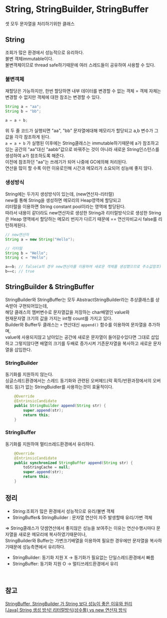 # String, StringBuilder, StringBuffer
셋 모두 문자열을 처리하기위한 클래스

## String
​조회가 많은 환경에서 성능적으로 유리하다.  
불변 객체immutable이다.  
불변객체이므로 thread safe하기때문에 여러 스레드들이 공유하여 사용할 수 있다.  

### 불변객체
재할당은 가능하지만, 한번 할당하면 내부 데이터를 변경할 수 없는 객체 = 객체 자체는 변경할 수 없지만 객체에 대한 참조는 변경할 수 있다.  
~~~java
String a = "aa";
String b = "bb";

a = a + b;
~~~
위 두 줄 코드가 실행되면 "aa", "bb" 문자열에대해 메모리가 할당되고 a,b 변수가 그 값을 각각 참조하게 된다.  
`a = a + b` 가 실행된 이후에는 String클래스는 immutable하기때문에 a가 참조하고있는 공간의 "aa"대신 "aabb"값으로 바꿔주는 것이 아니라 새로운 String인스턴스를 생성하여 a가 참조하도록 해준다.  
이전에 참조하던 "aa"는 쓰레기가 되어 나중에 GC에의해 처리된다.  
연산을 많이 할 수록 이런 이유로인해 시간과 메모리가 소요되어 성능에 좋지 않다.  


### 생성방식
String에는 두가지 생성방식이 있는데, (new연산자-리터럴)  
new를 통해 String을 생성하면 메모리의 Heap영역에 할당되고  
리터럴을 이용하면 String constant pool이라는 영역에 할당된다.  
따라서 내용이 같더라도 new연산자로 생성한 String과 리터럴방식으로 생성한 String은 Heap 영역에서 할당하는 메모리 번지가 다르기 때문에 == 연산자비교시 false를 리턴하게된다.  
~~~java
// new연산자
String a = new String("Hello");

// 리터럴
String b = "Hello";
String c = "Hello";

a==b; // false(a의 경우 new연산자를 이용하여 새로운 객체를 생성했으므로 주소값참조)
b==c; // true
~~~


## StringBuilder & StringBuffer
StringBuilder와 StringBuffer는 모두 AbstractStringBuilder라는 추상클래스를 상속받아 구현되어있는데,  
해당 클래스의 멤버변수로 문자열값을 저장하는 char배열인 value와  
현재문자열 크기의 값을 가지는 int형 count를 가지고 있다.  
Builder와 Buffer두 클래스는 `+` 연산대신 `append()` 함수를 이용하여 문자열을 추가하며,  
value에 사용되지않고 남아있는 공간에 새로운 문자열이 들어갈수있다면 그대로 삽입하고 그렇지않다면 배열의 크기를 두배로 증가시켜 기존문자열을 복사하고 새로운 문자열을 삽입한다.  

### StringBuilder
동기화를 지원하지 않는다.  
싱글스레드환경에서는 스레드 동기화와 관련된 오버헤드(락 획득/반환과정에서의 오버헤드 등)가 없는 StringBuidler를 사용하는것이 효율적이다.  
~~~java
    @Override
    @IntrinsicCandidate
    public StringBuilder append(String str) {
        super.append(str);
        return this;
    }
~~~

### StringBuffer
동기화를 지원하여 멀티쓰레드환경에서 유리하다.  
~~~java
    @Override
    @IntrinsicCandidate
    public synchronized StringBuffer append(String str) {
        toStringCache = null;
        super.append(str);
        return this;
    }
~~~

## 정리
- String:조회가 많은 환경에서 성능적으로 유리/불변 객체  
- StringBuffer& StringBuilder : 문자열 연산이 자주 발생할때 유리/가변 객체  

=> String클래스가 덧셈연산에서 좋지않은 성능을 보여주는 이유는 연산수행시마다 문자열을 새로운 메모리에 복사하였기때문이나,  
StringBuilder와 Buffer는 가변크기배열을 이용하여 필요한 경우에만 문자열을 복사하기때문에 성능측면에서 유리하다.  

- StringBuilder: 동기화 지원 X -> 동기화가 필요없는 단일스레드환경에서 빠름
- StringBuffer: 동기화 지원 O -> 멀티쓰레드환경에서 유리

​

## 참고  
[StringBuffer, StringBuilder 가 String 보다 성능이 좋은 이유와 원리](https://cjh5414.github.io/why-StringBuffer-and-StringBuilder-are-better-than-String/)  
[[Java] String 생성 방식! 리터럴방식(상수풀) vs new 연산자 방식](https://velog.io/@mooh2jj/%EC%9E%90%EB%B0%94%EC%9D%98-String-%EC%83%9D%EC%84%B1-%EB%B0%A9%EC%8B%9D-%EB%A6%AC%ED%84%B0%EB%9F%B4%EB%B0%A9%EC%8B%9D-vs-new-%EC%97%B0%EC%82%B0%EC%9E%90-%EB%B0%A9%EC%8B%9D)